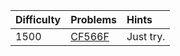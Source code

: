 | Difficulty | Problems                                                  | Hints     |
| :--------- | :-------------------------------------------------------- | :-------- |
| 1500       | [CF566F](https://codeforces.com/problemset/problem/566/F) | Just try. |
